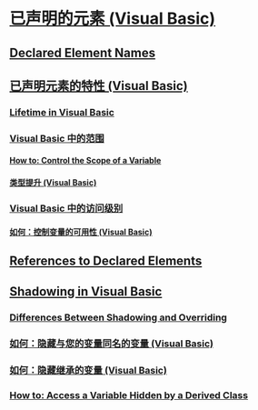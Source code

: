 # [已声明的元素 (Visual Basic)](index.md)
## [Declared Element Names](TocOutOfQuery)
## [已声明元素的特性 (Visual Basic)](declared-element-characteristics.md)
### [Lifetime in Visual Basic](TocOutOfQuery)
### [Visual Basic 中的范围](scope.md)
#### [How to: Control the Scope of a Variable](TocOutOfQuery)
#### [类型提升 (Visual Basic)](type-promotion.md)
### [Visual Basic 中的访问级别](access-levels.md)
#### [如何：控制变量的可用性 (Visual Basic)](how-to-control-the-availability-of-a-variable.md)
## [References to Declared Elements](TocOutOfQuery)
## [Shadowing in Visual Basic](TocOutOfQuery)
### [Differences Between Shadowing and Overriding](TocOutOfQuery)
### [如何：隐藏与您的变量同名的变量 (Visual Basic)](how-to-hide-a-variable-with-the-same-name-as-your-variable.md)
### [如何：隐藏继承的变量 (Visual Basic)](how-to-hide-an-inherited-variable.md)
### [How to: Access a Variable Hidden by a Derived Class](TocOutOfQuery)
